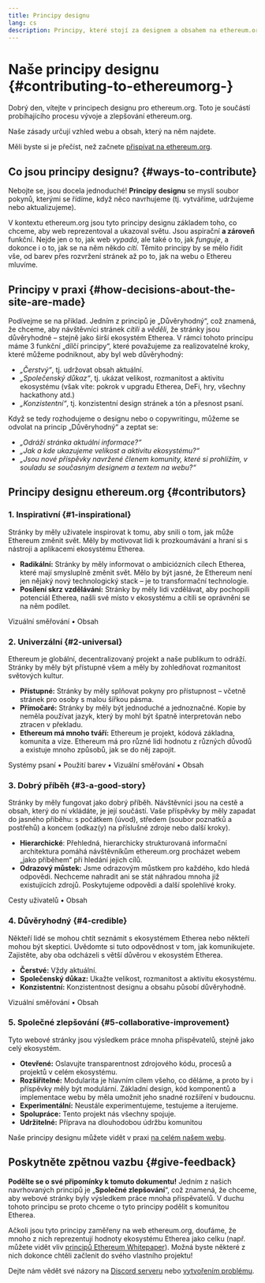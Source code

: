 ```yaml
---
title: Principy designu
lang: cs
description: Principy, které stojí za designem a obsahem na ethereum.org
---
```


# Naše principy designu {#contributing-to-ethereumorg-}

<Emoji text=":wave:" size={1} /> Dobrý den, vítejte v principech designu pro ethereum.org. Toto je součástí probíhajícího procesu vývoje a zlepšování ethereum.org.

Naše zásady určují vzhled webu a obsah, který na něm najdete.

Měli byste si je přečíst, než začnete [přispívat na ethereum.org](/contributing/).

## Co jsou principy designu? {#ways-to-contribute}

Nebojte se, jsou docela jednoduché! **Principy designu** se myslí soubor pokynů, kterými se řídíme, když něco navrhujeme (tj. vytváříme, udržujeme nebo aktualizujeme).

V kontextu ethereum.org jsou tyto principy designu základem toho, co chceme, aby web reprezentoval a ukazoval světu. Jsou aspirační **a zároveň** funkční. Nejde jen o to, jak web _vypadá_, ale také o to, jak _funguje_, a dokonce i o to, jak se na něm někdo _cítí._ Těmito principy by se mělo řídit vše, od barev přes rozvržení stránek až po to, jak na webu o Ethereu mluvíme.

## Principy v praxi {#how-decisions-about-the-site-are-made}

Podívejme se na přiklad. Jedním z principů je „Důvěryhodný“, což znamená, že chceme, aby návštěvníci stránek _cítili_ a _věděli_, že stránky jsou důvěryhodné – stejně jako širší ekosystém Etherea. V rámci tohoto principu máme 3 funkční „dílčí principy“, které považujeme za realizovatelné kroky, které můžeme podniknout, aby byl web důvěryhodný:

- _„Čerstvý“_, tj. udržovat obsah aktuální.
- _„Společenský důkaz“_, tj. ukázat velikost, rozmanitost a aktivitu ekosystému (však víte: pokrok v upgradu Etherea, DeFi, hry, všechny hackathony atd.)
- _„Konzistentní“_, tj. konzistentní design stránek a tón a přesnost psaní.

Když se tedy rozhodujeme o designu nebo o copywritingu, můžeme se odvolat na princip „Důvěryhodný“ a zeptat se:

- _„Odráží stránka aktuální informace?“_
- _„Jak a kde ukazujeme velikost a aktivitu ekosystému?“_
- _„Jsou nové příspěvky navržené členem komunity, které si prohlížím, v souladu se současným designem a textem na webu?“_

## Principy designu ethereum.org {#contributors}

### 1. Inspirativní {#1-inspirational}

Stránky by měly uživatele inspirovat k tomu, aby snili o tom, jak může Ethereum změnit svět. Měly by motivovat lidi k prozkoumávání a hraní si s nástroji a aplikacemi ekosystému Etherea.

- **Radikální:** Stránky by měly informovat o ambiciózních cílech Etherea, které mají smysluplně změnit svět. Mělo by být jasné, že Ethereum není jen nějaký nový technologický stack – je to transformační technologie.
- **Posílení skrz vzdělávání:** Stránky by měly lidi vzdělávat, aby pochopili potenciál Etherea, našli své místo v ekosystému a cítili se oprávněni se na něm podílet.

Vizuální směřování • Obsah

### 2. Univerzální {#2-universal}

Ethereum je globální, decentralizovaný projekt a naše publikum to odráží. Stránky by měly být přístupné všem a měly by zohledňovat rozmanitost světových kultur.

- **Přístupné:** Stránky by měly splňovat pokyny pro přístupnost – včetně stránek pro osoby s malou šířkou pásma.
- **Přímočaré:** Stránky by měly být jednoduché a jednoznačné. Kopie by neměla používat jazyk, který by mohl být špatně interpretován nebo ztracen v překladu.
- **Ethereum má mnoho tváří:** Ethereum je projekt, kódová základna, komunita a vize. Ethereum má pro různé lidi hodnotu z různých důvodů a existuje mnoho způsobů, jak se do něj zapojit.

Systémy psaní • Použití barev • Vizuální směřování • Obsah

### 3. Dobrý příběh {#3-a-good-story}

Stránky by měly fungovat jako dobrý příběh. Návštěvníci jsou na cestě a obsah, který do ní vkládáte, je její součástí. Vaše příspěvky by měly zapadat do jasného příběhu: s počátkem (úvod), středem (soubor poznatků a postřehů) a koncem (odkaz(y) na příslušné zdroje nebo další kroky).

- **Hierarchické**: Přehledná, hierarchicky strukturovaná informační architektura pomáhá návštěvníkům ethereum.org procházet webem „jako příběhem“ při hledání jejich cílů.
- **Odrazový můstek:** Jsme odrazovým můstkem pro každého, kdo hledá odpovědi. Nechceme nahradit ani se stát náhradou mnoha již existujících zdrojů. Poskytujeme odpovědi a další spolehlivé kroky.

Cesty uživatelů • Obsah

### 4. Důvěryhodný {#4-credible}

Někteří lidé se mohou chtít seznámit s ekosystémem Etherea nebo někteří mohou být skeptici. Uvědomte si tuto odpovědnost v tom, jak komunikujete. Zajistěte, aby oba odcházeli s větší důvěrou v ekosystém Etherea.

- **Čerstvé:** Vždy aktuální.
- **Společenský důkaz:** Ukažte velikost, rozmanitost a aktivitu ekosystému.
- **Konzistentní:** Konzistentnost designu a obsahu působí důvěryhodně.

Vizuální směřování • Obsah

### 5. Společné zlepšování {#5-collaborative-improvement}

Tyto webové stránky jsou výsledkem práce mnoha přispěvatelů, stejně jako celý ekosystém.

- **Otevřené:** Oslavujte transparentnost zdrojového kódu, procesů a projektů v celém ekosystému.
- **Rozšiřitelné:** Modularita je hlavním cílem všeho, co děláme, a proto by i příspěvky měly být modulární. Základní design, kód komponentů a implementace webu by měla umožnit jeho snadné rozšíření v budoucnu.
- **Experimentální:** Neustále experimentujeme, testujeme a iterujeme.
- **Spolupráce:** Tento projekt nás všechny spojuje.
- **Udržitelné:** Příprava na dlouhodobou údržbu komunitou

Naše principy designu můžete vidět v praxi [na celém našem webu](/).

## Poskytněte zpětnou vazbu {#give-feedback}

**Podělte se o své připomínky k tomuto dokumentu!** Jedním z našich navrhovaných principů je „**Společné zlepšování**“, což znamená, že chceme, aby webové stránky byly výsledkem práce mnoha přispěvatelů. V duchu tohoto principu se proto chceme o tyto principy podělit s komunitou Etherea.

Ačkoli jsou tyto principy zaměřeny na web ethereum.org, doufáme, že mnoho z nich reprezentují hodnoty ekosystému Etherea jako celku (např. můžete vidět vliv [principů Ethereum Whitepaper](https://github.com/ethereum/wiki/wiki/White-Paper#philosophy)). Možná byste některé z nich dokonce chtěli začlenit do svého vlastního projektu!

Dejte nám vědět své názory na [Discord serveru](https://discord.gg/ethereum-org) nebo [vytvořením problému](https://github.com/ethereum/ethereum-org-website/issues/new?assignees=&labels=Type%3A+Feature&template=feature_request.yaml&title=).
